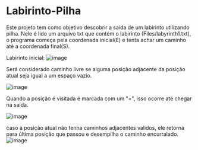 # Labirinto-Pilha
Este projeto tem como objetivo descobrir a saída de um labirinto utilizando pilha. Nele é lido um arquivo txt que contém o labirinto (Files/labyrinth1.txt), o programa começa pela coordenada inicial(E) e tenta achar um caminho até a coordenada final(S).

Labirinto inicial:
![image](https://user-images.githubusercontent.com/39911368/164867910-93c80a65-be49-477b-b09c-a99143afdaab.png)

Será considerado caminho livre se alguma posição adjacente da posição atual seja igual a um espaço vazio.

![image](https://user-images.githubusercontent.com/39911368/164868196-f56bf196-7a02-4039-9b52-714f4e26f14b.png)

Quando a posição é visitada é marcada com um "=", isso ocorre até chegar na saída.

![image](https://user-images.githubusercontent.com/39911368/164868564-bb8f2aee-3374-47eb-bcd9-12659d937fff.png)

caso a posição atual não tenha caminhos adjacentes validos, ele retorna para última posição que passou e desempilha o caminho encurralado.
![image](https://user-images.githubusercontent.com/39911368/164868923-4a96e847-544e-4b7d-b47f-3a3029222114.png)
